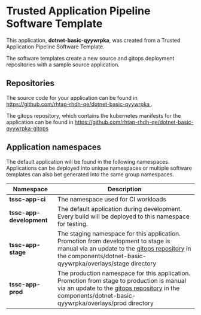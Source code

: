 # Trusted Application Pipeline Software Template

This application, **dotnet-basic-qyywrpka**, was created from a Trusted Application Pipeline Software Template.

The software templates create a new source and gitops deployment repositories with a sample source application. 

## Repositories

The source code for your application can be found in [https://github.com/rhtap-rhdh-qe/dotnet-basic-qyywrpka ](https://github.com/rhtap-rhdh-qe/dotnet-basic-qyywrpka ).
 
The gitops repository, which contains the kubernetes manifests for the application can be found in 
[https://github.com/rhtap-rhdh-qe/dotnet-basic-qyywrpka-gitops ](https://github.com/rhtap-rhdh-qe/dotnet-basic-qyywrpka-gitops ) 

## Application namespaces 

The default application will be found in the following namespaces. Applications can be deployed into unique namespaces or multiple software templates can also bet generated into the same group namespaces.  

|  Namespace   |  Description   |  
| -------- | -------- |
| **tssc-app-ci** | The namespace used for CI workloads |
| **tssc-app-development** | The default application during development. Every build will be deployed to this namespace for testing. |
| **tssc-app-stage** | The staging namespace for this application. Promotion from development to stage is manual via an update to the [gitops repository](https://github.com/rhtap-rhdh-qe/dotnet-basic-qyywrpka-gitops ) in the components/dotnet-basic-qyywrpka/overlays/stage directory |
| **tssc-app-prod** | The production namespace for this application. Promotion from stage to production is manual via an update to the [gitops repository](https://github.com/rhtap-rhdh-qe/dotnet-basic-qyywrpka-gitops ) in the components/dotnet-basic-qyywrpka/overlays/prod directory |